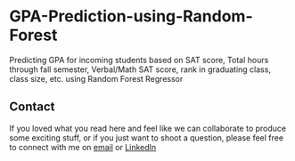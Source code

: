 # GPA-Prediction-using-Random-Forest

Predicting GPA for incoming students based on SAT score, Total hours through fall semester, Verbal/Math SAT score, rank in graduating class, class size, etc. using Random Forest Regressor

## Contact
If you loved what you read here and feel like we can collaborate to produce some exciting stuff, or if you
just want to shoot a question, please feel free to connect with me on 
<a href="mailto:manishshukla.ms18@gmail.com">email</a> or 
<a href="https://www.linkedin.com/in/manishshukla-ms/" target="_blank">LinkedIn</a>
